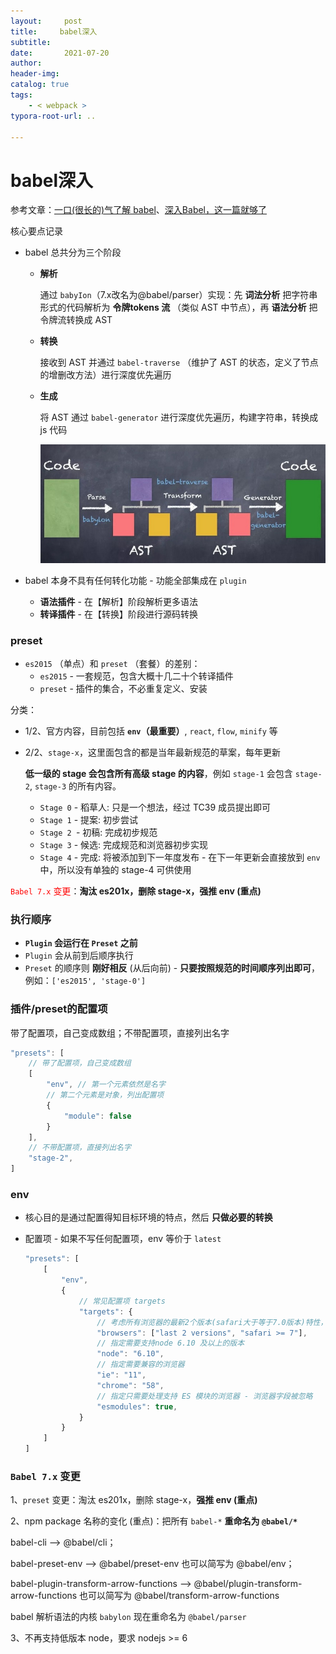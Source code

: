 ```yaml
---
layout:     post
title:     babel深入
subtitle:  
date:       2021-07-20
author:     
header-img: 
catalog: true
tags:
    - < webpack >
typora-root-url: ..

---
```


# babel深入

参考文章：[一口(很长的)气了解 babel](https://juejin.cn/post/6844903743121522701)、[深入Babel，这一篇就够了](https://juejin.cn/post/6844903746804137991) 

核心要点记录

- babel 总共分为三个阶段

    - **解析**

        通过 `babyIon`（7.x改名为@babel/parser）实现：先 **词法分析** 把字符串形式的代码解析为 **令牌tokens 流** （类似 AST 中节点），再 **语法分析** 把令牌流转换成 AST

    - **转换**

        接收到 AST 并通过 `babel-traverse` （维护了 AST 的状态，定义了节点的增删改方法）进行深度优先遍历

    - **生成**

        将 AST 通过 `babel-generator` 进行深度优先遍历，构建字符串，转换成 js 代码
        
        <img src="/../img/assets_2019/bVbDNYp.png" alt="1.jpg" style="zoom:60%;" />

- babel 本身不具有任何转化功能 - 功能全部集成在 `plugin`
    - **语法插件** - 在【解析】阶段解析更多语法
    - **转译插件** - 在【转换】阶段进行源码转换



### preset

- `es2015` （单点）和 `preset` （套餐）的差别：
    - `es2015` - 一套规范，包含大概十几二十个转译插件
    - `preset` - 插件的集合，不必重复定义、安装

分类：

- 1/2、官方内容，目前包括 **`env`（最重要）**, `react`, `flow`, `minify` 等

- 2/2、`stage-x`，这里面包含的都是当年最新规范的草案，每年更新

    **低一级的 stage 会包含所有高级 stage 的内容**，例如 `stage-1` 会包含 `stage-2`, `stage-3` 的所有内容。

    - `Stage 0` - 稻草人: 只是一个想法，经过 TC39 成员提出即可
    - `Stage 1` - 提案: 初步尝试
    - `Stage 2 `- 初稿: 完成初步规范
    - `Stage 3` - 候选: 完成规范和浏览器初步实现
    - `Stage 4` - 完成: 将被添加到下一年度发布 - 在下一年更新会直接放到 `env` 中，所以没有单独的 stage-4 可供使用

<span style="color:red">`Babel 7.x` 变更</span>：**淘汰 es201x，删除 stage-x，强推 env (重点)**



### 执行顺序

- **`Plugin` 会运行在 `Preset` 之前**
- `Plugin` 会从前到后顺序执行
- `Preset` 的顺序则 **刚好相反** (从后向前) - **只要按照规范的时间顺序列出即可**，例如：`['es2015', 'stage-0']`



### 插件/preset的配置项

带了配置项，自己变成数组；不带配置项，直接列出名字

```js
"presets": [
    // 带了配置项，自己变成数组
    [
        "env", // 第一个元素依然是名字
        // 第二个元素是对象，列出配置项
        {
            "module": false
        }
    ],
    // 不带配置项，直接列出名字
    "stage-2",
]
```



### env

- 核心目的是通过配置得知目标环境的特点，然后 **只做必要的转换**

- 配置项 - 如果不写任何配置项，env 等价于 `latest`

    ```js
    "presets": [
        [
            "env", 
            {
                // 常见配置项 targets
                "targets": {
                    // 考虑所有浏览器的最新2个版本(safari大于等于7.0版本)特性，将必要的代码进行转换
                    "browsers": ["last 2 versions", "safari >= 7"],
    				// 指定需要支持node 6.10 及以上的版本                
                    "node": "6.10",
                    // 指定需要兼容的浏览器
                    "ie": "11",
                    "chrome": "58",
                    // 指定只需要处理支持 ES 模块的浏览器 - 浏览器字段被忽略
                    "esmodules": true,
                }
            }
        ]
    ]
    ```

    

### `Babel 7.x` 变更

1、`preset` 变更：淘汰 es201x，删除 stage-x，**强推 env (重点)**

2、npm package 名称的变化 (重点)：把所有 `babel-*` **重命名为 `@babel/*`**

babel-cli —> @babel/cli；

babel-preset-env —> @babel/preset-env 也可以简写为 @babel/env；

babel-plugin-transform-arrow-functions —> @babel/plugin-transform-arrow-functions 也可以简写为 @babel/transform-arrow-functions

babel 解析语法的内核 `babylon` 现在重命名为 `@babel/parser`

3、不再支持低版本 node，要求 nodejs >= 6
